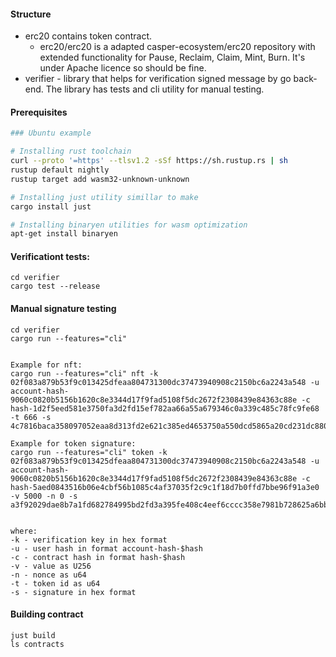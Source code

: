 #### Structure

* erc20 contains token contract.
  * erc20/erc20 is a adapted casper-ecosystem/erc20 repository with extended functionality for Pause, Reclaim, Claim, Mint, Burn. It's under Apache licence so should be fine.
* verifier - library that helps for verification signed message by go back-end. The library has tests and cli utility for manual testing.


#### Prerequisites

```bash
### Ubuntu example

# Installing rust toolchain
curl --proto '=https' --tlsv1.2 -sSf https://sh.rustup.rs | sh
rustup default nightly
rustup target add wasm32-unknown-unknown

# Installing just utility simillar to make
cargo install just

# Installing binaryen utilities for wasm optimization
apt-get install binaryen
```

#### Verificationt tests:
```
cd verifier
cargo test --release
```

#### Manual signature testing
```
cd verifier
cargo run --features="cli"


Example for nft:
cargo run --features="cli" nft -k 02f083a879b53f9c013425dfeaa804731300dc37473940908c2150bc6a2243a548 -u account-hash-9060c0820b5156b1620c8e3344d17f9fad5108f5dc2672f2308439e84363c88e -c hash-1d2f5eed581e3750fa3d2fd15ef782aa66a55a679346c0a339c485c78fc9fe68 -t 666 -s 4c7816baca358097052eaa8d313fd2e621c385ed4653750a550dcd5865a20cd231dc880727f8429dc1a30deb93968bbf5a90b1a452552a145a748a00ed0b71031b

Example for token signature:
cargo run --features="cli" token -k 02f083a879b53f9c013425dfeaa804731300dc37473940908c2150bc6a2243a548 -u account-hash-9060c0820b5156b1620c8e3344d17f9fad5108f5dc2672f2308439e84363c88e -c hash-5aed0843516b06e4cbf56b1085c4af37035f2c9c1f18d7b0ffd7bbe96f91a3e0 -v 5000 -n 0 -s a3f92029dae8b7a1fd682784995bd2fd3a395fe408c4eef6cccc358e7981b728625a6bb0a3bb2d91c4355ee7054bf9a2eef3aa8b31d63275eee02202d77a146a1b


where:
-k - verification key in hex format
-u - user hash in format account-hash-$hash
-c - contract hash in format hash-$hash
-v - value as U256
-n - nonce as u64
-t - token id as u64
-s - signature in hex format
```

#### Building contract
```
just build
ls contracts
```